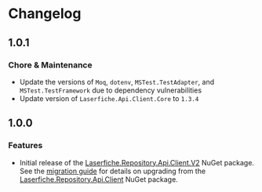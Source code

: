 # Changelog

## 1.0.1

### Chore & Maintenance

- Update the versions of `Moq`, `dotenv`, `MSTest.TestAdapter`, and `MSTest.TestFramework` due to dependency vulnerabilities
- Update version of `Laserfiche.Api.Client.Core` to `1.3.4`

## 1.0.0

### Features

- Initial release of the [Laserfiche.Repository.Api.Client.V2](https://www.nuget.org/packages/Laserfiche.Repository.Api.Client.V2) NuGet package. See the [migration guide](https://github.com/Laserfiche/lf-repository-api-client-dotnet/blob/HEAD/MIGRATION_GUIDE.md) for details on upgrading from the [Laserfiche.Repository.Api.Client](https://www.nuget.org/packages/Laserfiche.Repository.Api.Client) NuGet package.
